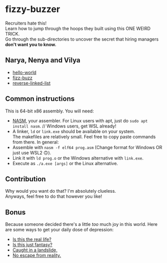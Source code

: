 # fizzy-buzzer
Recruiters hate this!  
Learn how to jump through the hoops they built using this ONE WEIRD TRICK.  
Go through the sub-directories to uncover the secret that hiring managers **don't want you to know.**

## Narya, Nenya and Vilya
* [hello-world](hello-world/)
* [fizz-buzz](fizz-buzz/)
* [reverse-linked-list](reverse-linked-list/)

## Common instructions
This is 64-bit x86 assembly. You will need:
* [NASM](https://www.nasm.us/index.php), your assembler. For Linux users with apt, just do `sudo apt install nasm`. // Windows users, get WSL already!
* A linker, `ld` or `link.exe` should be available on your system.  
The makefiles are relatively small. Feel free to copy paste commands from there. In general:
* Assemble with `nasm -f elf64 prog.asm` (Change format for Windows OR just use WSL2 :upside_down_face:).
* Link it with `ld prog.o` or the Windows alternative with `link.exe`.
* Execute as `./a.exe [args]` or the Linux alternative.

## Contribution
Why would you want do that? I'm absolutely clueless.  
Anyways, feel free to do that however you like!

## Bonus
Because someone decided there's a little *too* much joy in this world. Here are some ways to get your daily dose of depression:
* [Is this the real life?](https://leetcode.com)
* [Is this just fantasy?](https://hackerearth.com)
* [Caught in a landslide,](https://hackerrank.com)
* [No escape from reality.](https://www.codechef.com/)
